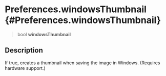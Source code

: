 Preferences.windowsThumbnail {#Preferences.windowsThumbnail}
============================

> bool **windowsThumbnail**

Description
-----------

If true, creates a thumbnail when saving the image in Windows. (Requires
hardware support.)
